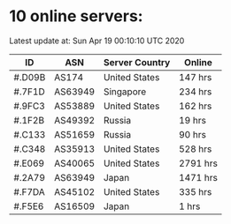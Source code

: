 # 10 online servers:

Latest update at: Sun Apr 19 00:10:10 UTC 2020

| ID | ASN | Server Country | Online |
| -- | --- | -------------- | ------ |
| #.D09B | AS174 | United States | 147 hrs |
| #.7F1D | AS63949 | Singapore | 234 hrs |
| #.9FC3 | AS53889 | United States | 162 hrs |
| #.1F2B | AS49392 | Russia | 19 hrs |
| #.C133 | AS51659 | Russia | 90 hrs |
| #.C348 | AS35913 | United States | 528 hrs |
| #.E069 | AS40065 | United States | 2791 hrs |
| #.2A79 | AS63949 | Japan | 1471 hrs |
| #.F7DA | AS45102 | United States | 335 hrs |
| #.F5E6 | AS16509 | Japan | 1 hrs |


